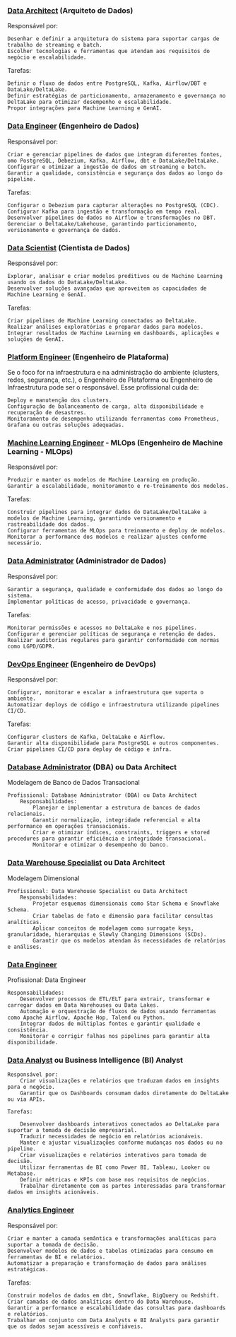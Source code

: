 ### [Data Architect](#data-architect) (Arquiteto de Dados)

Responsável por:

    Desenhar e definir a arquitetura do sistema para suportar cargas de trabalho de streaming e batch.
    Escolher tecnologias e ferramentas que atendam aos requisitos do negócio e escalabilidade.

Tarefas:

    Definir o fluxo de dados entre PostgreSQL, Kafka, Airflow/DBT e DataLake/DeltaLake.
    Definir estratégias de particionamento, armazenamento e governança no DeltaLake para otimizar desempenho e escalabilidade.
    Propor integrações para Machine Learning e GenAI.


### [Data Engineer](#data-engineer) (Engenheiro de Dados)

Responsável por:

    Criar e gerenciar pipelines de dados que integram diferentes fontes, omo PostgreSQL, Debezium, Kafka, Airflow, dbt e DataLake/DeltaLake.
    Configurar e otimizar a ingestão de dados em streaming e batch.
    Garantir a qualidade, consistência e segurança dos dados ao longo do pipeline.

Tarefas:

    Configurar o Debezium para capturar alterações no PostgreSQL (CDC).
    Configurar Kafka para ingestão e transformação em tempo real.
    Desenvolver pipelines de dados no Airflow e transformações no DBT.
    Gerenciar o DeltaLake/Lakehouse, garantindo particionamento, versionamento e governança de dados.



### [Data Scientist](#data-scientist) (Cientista de Dados)

Responsável por:

    Explorar, analisar e criar modelos preditivos ou de Machine Learning usando os dados do DataLake/DeltaLake.
    Desenvolver soluções avançadas que aproveitem as capacidades de Machine Learning e GenAI.

Tarefas:

    Criar pipelines de Machine Learning conectados ao DeltaLake.
    Realizar análises exploratórias e preparar dados para modelos.
    Integrar resultados de Machine Learning em dashboards, aplicações e soluções de GenAI.

### [Platform Engineer](#plataform-engineer) (Engenheiro de Plataforma)

Se o foco for na infraestrutura e na administração do ambiente (clusters, redes, segurança, etc.), o Engenheiro de Plataforma ou Engenheiro de Infraestrutura pode ser o responsável. 
Esse profissional cuida de:

    Deploy e manutenção dos clusters.
    Configuração de balanceamento de carga, alta disponibilidade e recuperação de desastres.
    Monitoramento de desempenho utilizando ferramentas como Prometheus, Grafana ou outras soluções adequadas.

### [Machine Learning Engineer](#machine-learning-engineer) - MLOps (Engenheiro de Machine Learning - MLOps)

Responsável por:

    Produzir e manter os modelos de Machine Learning em produção.
    Garantir a escalabilidade, monitoramento e re-treinamento dos modelos.

Tarefas:

    Construir pipelines para integrar dados do DataLake/DeltaLake a modelos de Machine Learning, garantindo versionamento e rastreabilidade dos dados.
    Configurar ferramentas de MLOps para treinamento e deploy de modelos.
    Monitorar a performance dos modelos e realizar ajustes conforme necessário.

### [Data Administrator](#data-administrator) (Administrador de Dados)

Responsável por:

    Garantir a segurança, qualidade e conformidade dos dados ao longo do sistema.
    Implementar políticas de acesso, privacidade e governança.

Tarefas:

    Monitorar permissões e acessos no DeltaLake e nos pipelines.
    Configurar e gerenciar políticas de segurança e retenção de dados.
    Realizar auditorias regulares para garantir conformidade com normas como LGPD/GDPR.

### [DevOps Engineer](#devops-engineer) (Engenheiro de DevOps)

Responsável por:

    Configurar, monitorar e escalar a infraestrutura que suporta o ambiente.
    Automatizar deploys de código e infraestrutura utilizando pipelines CI/CD.

Tarefas:

    Configurar clusters de Kafka, DeltaLake e Airflow.
    Garantir alta disponibilidade para PostgreSQL e outros componentes.
    Criar pipelines CI/CD para deploy de código e infra.


### [Database Administrator](#database-dministrator) (DBA) ou Data Architect

Modelagem de Banco de Dados Transacional

    Profissional: Database Administrator (DBA) ou Data Architect
        Responsabilidades:
            Planejar e implementar a estrutura de bancos de dados relacionais.
            Garantir normalização, integridade referencial e alta performance em operações transacionais.
            Criar e otimizar índices, constraints, triggers e stored procedures para garantir eficiência e integridade transacional.
            Monitorar e otimizar o desempenho do banco. 

### [Data Warehouse Specialist](#data-warehouse-pecialist) ou Data Architect     
      
Modelagem Dimensional

    Profissional: Data Warehouse Specialist ou Data Architect
        Responsabilidades:
            Projetar esquemas dimensionais como Star Schema e Snowflake Schema.
            Criar tabelas de fato e dimensão para facilitar consultas analíticas.
            Aplicar conceitos de modelagem como surrogate keys, granularidade, hierarquias e Slowly Changing Dimensions (SCDs).
            Garantir que os modelos atendam às necessidades de relatórios e análises.


### [Data Engineer ](#data-engineer)

Profissional: Data Engineer

    Responsabilidades:
        Desenvolver processos de ETL/ELT para extrair, transformar e carregar dados em Data Warehouses ou Data Lakes.
        Automação e orquestração de fluxos de dados usando ferramentas como Apache Airflow, Apache Hop, Talend ou Python.
        Integrar dados de múltiplas fontes e garantir qualidade e consistência.
        Monitorar e corrigir falhas nos pipelines para garantir alta disponibilidade.

### [Data Analyst](#data-analyst) ou Business Intelligence (BI) Analyst

    Responsável por:
        Criar visualizações e relatórios que traduzam dados em insights para o negócio.
        Garantir que os Dashboards consumam dados diretamente do DeltaLake ou via APIs.

    Tarefas:

        Desenvolver dashboards interativos conectados ao DeltaLake para suportar a tomada de decisão empresarial.
        Traduzir necessidades de negócio em relatórios acionáveis.
        Manter e ajustar visualizações conforme mudanças nos dados ou no pipeline.
        Criar visualizações e relatórios interativos para tomada de decisão.
        Utilizar ferramentas de BI como Power BI, Tableau, Looker ou Metabase.
        Definir métricas e KPIs com base nos requisitos de negócios.
        Trabalhar diretamente com as partes interessadas para transformar dados em insights acionáveis.


### [Analytics Engineer](#analytics-engineer)

Responsável por:

    Criar e manter a camada semântica e transformações analíticas para suportar a tomada de decisão.
    Desenvolver modelos de dados e tabelas otimizadas para consumo em ferramentas de BI e relatórios.
    Automatizar a preparação e transformação de dados para análises estratégicas.

Tarefas:

    Construir modelos de dados em dbt, Snowflake, BigQuery ou Redshift.
    Criar camadas de dados analíticas dentro do Data Warehouse.
    Garantir a performance e escalabilidade das consultas para dashboards e relatórios.
    Trabalhar em conjunto com Data Analysts e BI Analysts para garantir que os dados sejam acessíveis e confiáveis.        